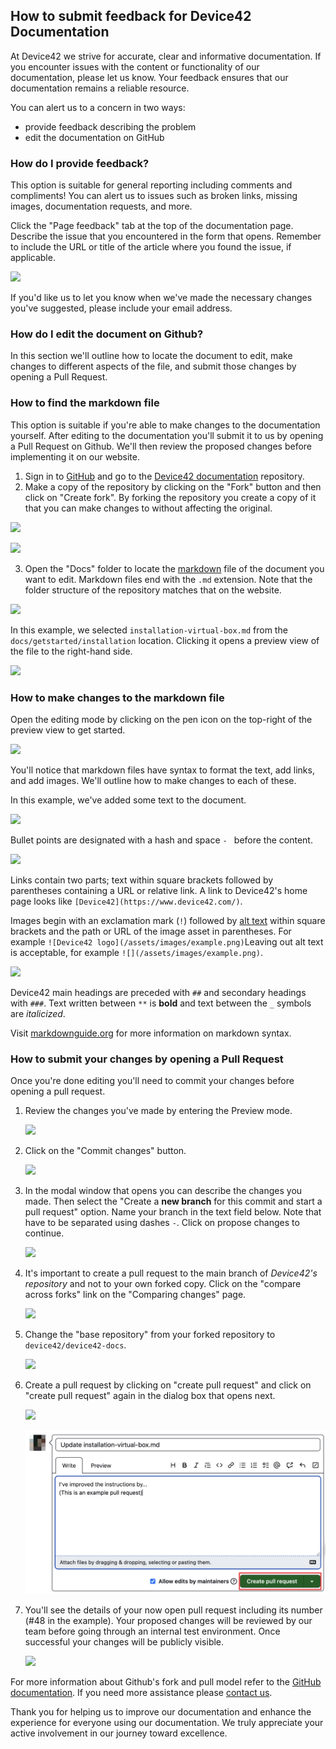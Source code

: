 ## How to submit feedback for Device42 Documentation

At Device42 we strive for accurate, clear and informative documentation. If you encounter issues with the content or functionality of our documentation, please let us know. Your feedback ensures that our documentation remains a reliable resource.

You can alert us to a concern in two ways:
- provide feedback describing the problem
- edit the documentation on GitHub

### How do I provide feedback?

This option is suitable for general reporting including comments and compliments! You can alert us to issues such as broken links, missing images, documentation requests, and more.

Click the "Page feedback" tab at the top of the documentation page. Describe the issue that you encountered in the form that opens. Remember to include the URL or title of the article where you found the issue, if applicable.

![](/static/assets/images/feedback_widget.png)

If you'd like us to let you know when we've made the necessary changes you've suggested, please include your email address.

### How do I edit the document on Github?

In this section we'll outline how to locate the document to edit, make changes to different aspects of the file, and submit those changes by opening a Pull Request. 

### How to find the markdown file

This option is suitable if you're able to make changes to the documentation yourself. After editing to the documentation you'll submit it to us by opening a Pull Request on Github. We'll then review the proposed changes before implementing it on our website.

1. Sign in to [GitHub](https://github.com/login) and go to the [Device42 documentation](https://github.com/device42/device42-docs) repository.
2. Make a copy of the repository by clicking on the "Fork" button and then click on "Create fork". By forking the repository you create a copy of it that you can make changes to without affecting the original.

![](/static/assets/images/feedback_fork_repo.png)

![](/static/assets/images/feedback_fork_repo_create.png)

3. Open the "Docs" folder to locate the [markdown](https://www.markdownguide.org/getting-started/) file of the document you want to edit. Markdown files end with the `.md` extension. Note that the folder structure of the repository matches that on the website.

![](/static/assets/images/feedback_docs_folder.png)

In this example, we selected `installation-virtual-box.md` from the `docs/getstarted/installation` location. Clicking it opens a preview view of the file to the right-hand side.

![](/static/assets/images/feedback_locate_md.png)

### How to make changes to the markdown file

Open the editing mode by clicking on the pen icon on the top-right of the preview view to get started.

![](/static/assets/images/feedback_edit_mode.png)

You'll notice that markdown files have syntax to format the text, add links, and add images. We'll outline how to make changes to each of these.

In this example, we've added some text to the document.

![](/static/assets/images/feedback_text_changes.png)

Bullet points are designated with a hash and space `- ` before the content.

![](/static/assets/images/feedback_bullet_point.png)

Links contain two parts; text within square brackets followed by parentheses containing a URL or relative link. A link to Device42's home page looks like `[Device42](https://www.device42.com/)`.

Images begin with an exclamation mark (`!`) followed by [alt text](https://www.w3schools.com/tags/att_img_alt.asp) within square brackets and the path or URL of the image asset in parentheses. For example `![Device42 logo](/assets/images/example.png)`Leaving out alt text is acceptable, for example `![](/assets/images/example.png)`.

![](/static/assets/images/feedback_link_image_example.png)

Device42 main headings are preceded with `##` and secondary headings with `###`. Text written between `**` is **bold** and text between the `_` symbols are _italicized_. 

Visit [markdownguide.org](https://www.markdownguide.org/cheat-sheet/) for more information on markdown syntax.

### How to submit your changes by opening a Pull Request

Once you're done editing you'll need to commit your changes before opening a pull request.

1. Review the changes you've made by entering the Preview mode.

    ![](/static/assets/images/feedback_preview_changes.png)

2. Click on the "Commit changes" button.

    ![](/static/assets/images/feedback_commit_changes.png)

3. In the modal window that opens you can describe the changes you made. Then select the "Create a **new branch** for this commit and start a pull request" option. Name your branch in the text field below. Note that have to be separated using dashes `-`. Click on propose changes to continue.

    ![](/static/assets/images/feedback_propose_changes.png)

4. It's important to create a pull request to the main branch of _Device42's repository_ and not to your own forked copy. Click on the "compare across forks" link on the "Comparing changes" page.

    ![](/static/assets/images/feedback_compare_across_forks.png)

5. Change the "base repository" from your forked repository to `device42/device42-docs`.

    ![](/static/assets/images/feedback_choose_base_repo.png)

6. Create a pull request by clicking on "create pull request" and click on "create pull request" again in the dialog box that opens next. 

    ![](/static/assets/images/feedback_create_pr.png)

    ![](/static/assets/images/feedback_create_pr_2.png)

7. You'll see the details of your now open pull request including its number (#48 in the example). Your proposed changes will be reviewed by our team before going through an internal test environment. Once successful your changes will be publicly visible.

    ![](/static/assets/images/feedback_open_pr.png)

For more information about Github's fork and pull model refer to the [GitHub documentation](https://docs.github.com/en/pull-requests/collaborating-with-pull-requests/getting-started/about-collaborative-development-models). If you need more assistance please [contact us](https://www.device42.com/contact/).

Thank you for helping us to improve our documentation and enhance the experience for everyone using our documentation. We truly appreciate your active involvement in our journey toward excellence.
